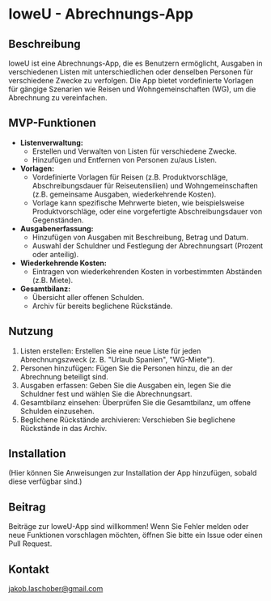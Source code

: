 # IoweU - Abrechnungs-App

## Beschreibung

IoweU ist eine Abrechnungs-App, die es Benutzern ermöglicht, Ausgaben in verschiedenen Listen mit unterschiedlichen oder denselben Personen für verschiedene Zwecke zu verfolgen. Die App bietet vordefinierte Vorlagen für gängige Szenarien wie Reisen und Wohngemeinschaften (WG), um die Abrechnung zu vereinfachen.

## MVP-Funktionen

* **Listenverwaltung:**
    * Erstellen und Verwalten von Listen für verschiedene Zwecke.
    * Hinzufügen und Entfernen von Personen zu/aus Listen.
* **Vorlagen:**
    * Vordefinierte Vorlagen für Reisen (z.B. Produktvorschläge, Abschreibungsdauer für Reiseutensilien) und Wohngemeinschaften (z.B. gemeinsame Ausgaben, wiederkehrende Kosten).
    * Vorlage kann spezifische Mehrwerte bieten, wie beispielsweise Produktvorschläge, oder eine vorgefertigte Abschreibungsdauer von Gegenständen.
* **Ausgabenerfassung:**
    * Hinzufügen von Ausgaben mit Beschreibung, Betrag und Datum.
    * Auswahl der Schuldner und Festlegung der Abrechnungsart (Prozent oder anteilig).
* **Wiederkehrende Kosten:**
    * Eintragen von wiederkehrenden Kosten in vorbestimmten Abständen (z.B. Miete).
* **Gesamtbilanz:**
    * Übersicht aller offenen Schulden.
    * Archiv für bereits beglichene Rückstände.

## Nutzung

1.  Listen erstellen: Erstellen Sie eine neue Liste für jeden Abrechnungszweck (z. B. "Urlaub Spanien", "WG-Miete").
2.  Personen hinzufügen: Fügen Sie die Personen hinzu, die an der Abrechnung beteiligt sind.
3.  Ausgaben erfassen: Geben Sie die Ausgaben ein, legen Sie die Schuldner fest und wählen Sie die Abrechnungsart.
4.  Gesamtbilanz einsehen: Überprüfen Sie die Gesamtbilanz, um offene Schulden einzusehen.
5.  Beglichene Rückstände archivieren: Verschieben Sie beglichene Rückstände in das Archiv.

## Installation

(Hier können Sie Anweisungen zur Installation der App hinzufügen, sobald diese verfügbar sind.)

## Beitrag

Beiträge zur IoweU-App sind willkommen! Wenn Sie Fehler melden oder neue Funktionen vorschlagen möchten, öffnen Sie bitte ein Issue oder einen Pull Request.

## Kontakt

jakob.laschober@gmail.com